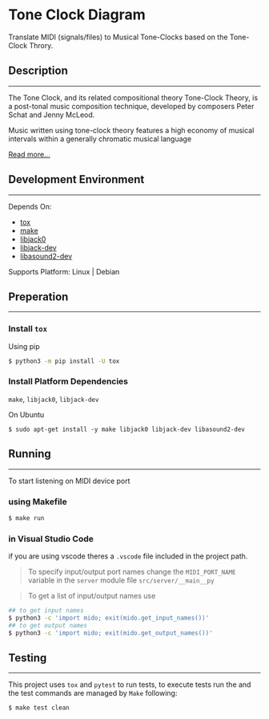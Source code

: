 **Tone Clock Diagram**
===
 Translate MIDI (signals/files) to Musical Tone-Clocks based on the Tone-Clock Throry.

## Description
---
The Tone Clock, and its related compositional theory Tone-Clock Theory, is a post-tonal music composition technique, developed by composers Peter Schat and Jenny McLeod.

Music written using tone-clock theory features a high economy of musical intervals within a generally chromatic musical language

[Read more...](https://en.wikipedia.org/wiki/Tone_Clock)

## Development Environment
---
Depends On:
- [tox](https://tox.wiki/en/latest/index.html)
- [make](https://www.gnu.org/software/make/)
- [libjack0](https://packages.debian.org/sid/libjack0)
- [libjack-dev](https://packages.debian.org/sid/libjack-dev)
- [libasound2-dev](https://packages.debian.org/sid/libasound2-dev)

Supports Platform: Linux | Debian
## Preperation
---
### Install `tox`

Using pip
```bash
$ python3 -m pip install -U tox
```
### Install Platform Dependencies 
`make`, `libjack0`, `libjack-dev`

On Ubuntu
```
$ sudo apt-get install -y make libjack0 libjack-dev libasound2-dev
```
 
## Running
---
To start listening on MIDI device port
### using Makefile
```bash
$ make run
```

### in Visual Studio Code

if you are using vscode theres a `.vscode` file included in the project path.

>To specify input/output port names change the `MIDI_PORT_NAME` variable in the `server` module file `src/server/__main__py`

>To get a list of input/output names use
```bash
## to get input names
$ python3 -c 'import mido; exit(mido.get_input_names())'
## to get output names
$ python3 -c 'import mido; exit(mido.get_output_names())'
```
## Testing
---
This project uses `tox` and `pytest` to run tests, to execute tests run the and the test commands are managed by `Make` following:
```
$ make test clean
```
